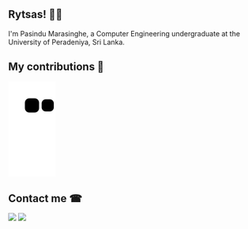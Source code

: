 ## Rytsas! 🙋‍♂️

I'm Pasindu Marasinghe, a Computer Engineering undergraduate at the University of Peradeniya, Sri Lanka.

<!-- [![GitHub stats](https://github-readme-stats.vercel.app/api?username=pasindumarasinghe&show_icons=true&theme=radical&count_private=true)](https://github.com/anuraghazra/github-readme-stats) -->

<!-- [![Top Langs](https://github-readme-stats.vercel.app/api/top-langs/?username=pasindumarasinghe&show_icons=true&theme=radical&layout=compact)](https://github.com/anuraghazra/github-readme-stats) -->

## My contributions 🎈

![github contribution grid snake animation](https://raw.githubusercontent.com/pasindumarasinghe/pasindumarasinghe/output/github-contribution-grid-snake.svg)

## Contact me ☎

[<img src="https://img.icons8.com/color/48/000000/gmail-new.png"/>](mailto:pasindugm@duck.com)
[<img src="https://img.icons8.com/fluency/48/000000/linkedin.png"/>](https://linkedin.com/in/pasindu-marasinghe)
